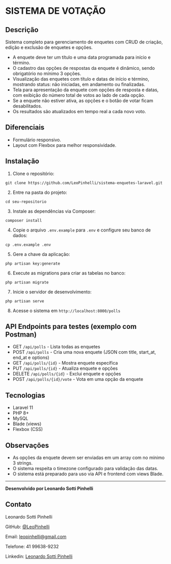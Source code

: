 
# SISTEMA DE VOTAÇÃO

## Descrição

Sistema completo para gerenciamento de enquetes com CRUD de criação, edição e exclusão de enquetes e opções.

- A enquete deve ter um título e uma data programada para início e término.
- O cadastro das opções de respostas da enquete é dinâmico, sendo obrigatório no mínimo 3 opções.
- Visualização das enquetes com título e datas de início e término, mostrando status: não iniciadas, em andamento ou finalizadas.
- Tela para apresentação da enquete com opções de resposta e datas, com exibição do número total de votos ao lado de cada opção.
- Se a enquete não estiver ativa, as opções e o botão de votar ficam desabilitados.
- Os resultados são atualizados em tempo real a cada novo voto.

## Diferenciais

- Formulário responsivo.
- Layout com Flexbox para melhor responsividade.

## Instalação

1. Clone o repositório:
```
git clone https://github.com/LeoPinhelli/sistema-enquetes-laravel.git
```
2. Entre na pasta do projeto:
```
cd seu-repositorio
```
3. Instale as dependências via Composer:
```
composer install
```
4. Copie o arquivo `.env.example` para `.env` e configure seu banco de dados:
```
cp .env.example .env
```
5. Gere a chave da aplicação:
```
php artisan key:generate
```
6. Execute as migrations para criar as tabelas no banco:
```
php artisan migrate
```
7. Inicie o servidor de desenvolvimento:
```
php artisan serve
```
8. Acesse o sistema em `http://localhost:8000/polls`

## API Endpoints para testes (exemplo com Postman)

- GET `/api/polls` - Lista todas as enquetes
- POST `/api/polls` - Cria uma nova enquete (JSON com title, start_at, end_at e options)
- GET `/api/polls/{id}` - Mostra enquete específica
- PUT `/api/polls/{id}` - Atualiza enquete e opções
- DELETE `/api/polls/{id}` - Exclui enquete e opções
- POST `/api/polls/{id}/vote` - Vota em uma opção da enquete

## Tecnologias

- Laravel 11
- PHP 8+
- MySQL
- Blade (views)
- Flexbox (CSS)

## Observações

- As opções da enquete devem ser enviadas em um array com no mínimo 3 strings.
- O sistema respeita o timezone configurado para validação das datas.
- O sistema está preparado para uso via API e frontend com views Blade.

---
**Desenvolvido por Leonardo Sotti Pinhelli**

## Contato

Leonardo Sotti Pinhelli
  
GitHub: [@LeoPinhelli](https://github.com/LeoPinhelli)

Email: leopinhelli@gmail.com

Telefone: 41 99638-9232

Linkedin: [Leonardo Sotti Pinhelli](https://www.linkedin.com/in/leonardo-sotti-pinhelli/)

